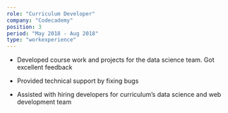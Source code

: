 ```yaml
---
role: "Curriculum Developer"
company: "Codecademy"
position: 3
period: "May 2018 - Aug 2018"
type: "workexperience"
---
```


- Developed course work and projects for the data science team. Got excellent feedback

- Provided technical support by fixing bugs

- Assisted with hiring developers for curriculum’s data science and web development team
